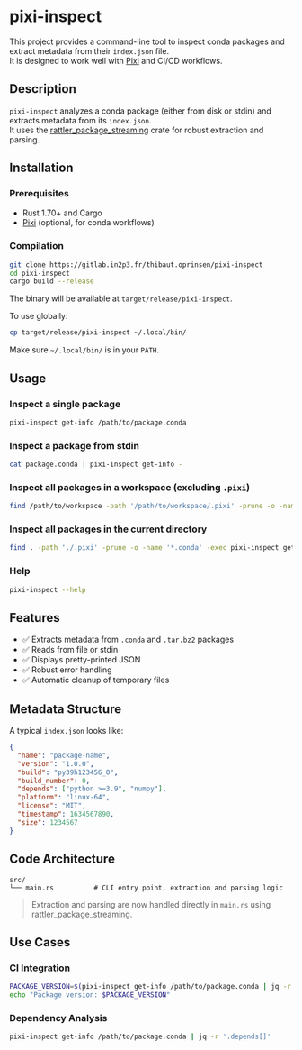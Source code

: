 # pixi-inspect

This project provides a command-line tool to inspect conda packages and extract metadata from their `index.json` file.  
It is designed to work well with [Pixi](https://pixi.sh/latest/) and CI/CD workflows.

## Description

`pixi-inspect` analyzes a conda package (either from disk or stdin) and extracts metadata from its `index.json`.  
It uses the [rattler_package_streaming](https://github.com/mamba-org/rattler) crate for robust extraction and parsing.

## Installation

### Prerequisites
- Rust 1.70+ and Cargo
- [Pixi](https://pixi.sh/latest/) (optional, for conda workflows)

### Compilation
```bash
git clone https://gitlab.in2p3.fr/thibaut.oprinsen/pixi-inspect
cd pixi-inspect
cargo build --release
```
The binary will be available at `target/release/pixi-inspect`.

To use globally:
```bash
cp target/release/pixi-inspect ~/.local/bin/
```
Make sure `~/.local/bin/` is in your `PATH`.

## Usage

### Inspect a single package
```bash
pixi-inspect get-info /path/to/package.conda
```

### Inspect a package from stdin
```bash
cat package.conda | pixi-inspect get-info -
```

### Inspect all packages in a workspace (excluding `.pixi`)
```bash
find /path/to/workspace -path '/path/to/workspace/.pixi' -prune -o -name '*.conda' -exec pixi-inspect get-info {} \;
```

### Inspect all packages in the current directory
```bash
find . -path './.pixi' -prune -o -name '*.conda' -exec pixi-inspect get-info {} \;
```

### Help
```bash
pixi-inspect --help
```

## Features

- ✅ Extracts metadata from `.conda` and `.tar.bz2` packages
- ✅ Reads from file or stdin
- ✅ Displays pretty-printed JSON
- ✅ Robust error handling
- ✅ Automatic cleanup of temporary files

## Metadata Structure

A typical `index.json` looks like:
```json
{
  "name": "package-name",
  "version": "1.0.0",
  "build": "py39h123456_0",
  "build_number": 0,
  "depends": ["python >=3.9", "numpy"],
  "platform": "linux-64",
  "license": "MIT",
  "timestamp": 1634567890,
  "size": 1234567
}
```

## Code Architecture

```
src/
└── main.rs          # CLI entry point, extraction and parsing logic
```
> Extraction and parsing are now handled directly in `main.rs` using rattler_package_streaming.  

## Use Cases

### CI Integration
```bash
PACKAGE_VERSION=$(pixi-inspect get-info /path/to/package.conda | jq -r '.version')
echo "Package version: $PACKAGE_VERSION"
```

### Dependency Analysis
```bash
pixi-inspect get-info /path/to/package.conda | jq -r '.depends[]'
```
